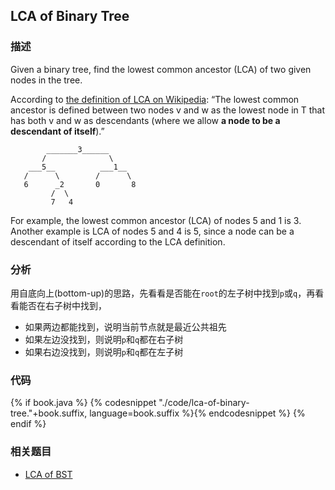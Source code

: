 ## LCA of Binary Tree


### 描述

Given a binary tree, find the lowest common ancestor (LCA) of two given nodes in the tree.

According to [the definition of LCA on Wikipedia](https://en.wikipedia.org/wiki/Lowest_common_ancestor): “The lowest common ancestor is defined between two nodes v and w as the lowest node in T that has both v and w as descendants (where we allow **a node to be a descendant of itself**).”

```
        _______3______
       /              \
    ___5__          ___1__
   /      \        /      \
   6      _2       0       8
         /  \
         7   4
```

For example, the lowest common ancestor (LCA) of nodes 5 and 1 is 3. Another example is LCA of nodes 5 and 4 is 5, since a node can be a descendant of itself according to the LCA definition.


### 分析

用自底向上(bottom-up)的思路，先看看是否能在`root`的左子树中找到`p`或`q`，再看看能否在右子树中找到，

* 如果两边都能找到，说明当前节点就是最近公共祖先
* 如果左边没找到，则说明`p`和`q`都在右子树
* 如果右边没找到，则说明`p`和`q`都在左子树


### 代码

{% if book.java %}
{% codesnippet "./code/lca-of-binary-tree."+book.suffix, language=book.suffix %}{% endcodesnippet %}
{% endif %}

### 相关题目

* [LCA of BST](../bst/lca-of-bst.md)

